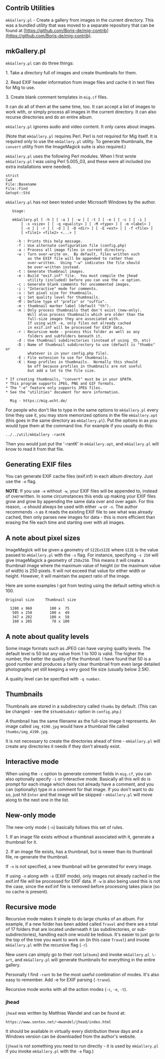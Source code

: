 ## Contrib Utilities

`mkGallery.pl` - Create a gallery from images in the current directory.
This was a bundled utility that was moved to a separate repository
that can be found at [https://github.com/Boris-de/mig-contrib](https://github.com/Boris-de/mig-contrib).

## mkGallery.pl

`mkGallery.pl` can do three things:

1\. Take a directory full of images and create thumbnails for them.

2\. Read EXIF header information from image files and cache it in
text files for Mig to use.

3\. Create blank comment templates in `mig.cf` files.

It can do all of them at the same time, too.  It can accept a list of
images to work with, or simply process all images in the current directory.
It can also recurse directories and do an entire album.

`mkGallery.pl` ignores audio and video content.  It only cares about
images.

(Note that `mkGallery.pl` requires Perl.  Perl is not required for Mig
itself.  It is required only to use the `mkGallery.pl` utility.
To generate thumbnails, the `convert` utility from
the ImageMagick suite is also required.)

`mkGallery.pl` uses the following Perl modules.  When I first wrote
`mkGallery.pl` I was using Perl 5.005\_03, and these were all included (no
extra installations were needed).

    strict
    Cwd
    File::Basename
    File::Find
    Getopt::Std

`mkGallery.pl` has not been tested under Microsoft Windows by the author.

       Usage:

       mkGallery.pl [ -h ] [ -a ] [ -w ] [ -t ] [ -e ] [ -c ] [ -i ]
           [ -s <size> ] [ -q <quality> ] [ -M <type> ] [ -m <label> ]
           [ -n ] [ -r ] [ -d ] [ -D <dir> ] [ -E <ext> ] [ -f <file> ]
           [ <file1> <file2> <...> ]

         -h : Prints this help message.
         -f : Use alternate configuration file (config.php)
         -a : Process all image files in current directory.
         -w : Turn over-write on.  By default, files written such
              as the EXIF file will be appended to rather than
              over-written.  Using "-w" indicates the file should
              be over-written instead.
         -t : Generate thumbnail images.
         -e : Build "exif.inf" file.  You must compile the jhead
              utility (included) before you can use the -e option.
         -c : Generate blank comments for uncommented images.
         -i : "Interactive" mode for comments.
         -s : Set pixel size for thumbnails.
         -q : Set quality level for thumbnails.
         -M : Define type of "prefix" or "suffix".
         -m : thumbnail marker label (default "th").
         -n : Only process thumbnails that don't exist (new-only).
              Will also process thumbnails which are older than the
              full-size images they are associated with.
              If using with -e, only files not already cached
              in exif.inf will be processed for EXIF data.
         -r : Recursive mode - process this folder as well as any
              folders and subfolders beneath it.
         -d : Use thumbnail subdirectories (instead of using _th, etc)
         -D : Name of thumbnail subdirectory to use (default is "thumbs" or
              whatever is in your config.php file).
         -E : File extension to use for thumbnails.
         -K : Keep profiles in thumbnails.  Normally this should
              be off because profiles in thumbnails are not useful
              but add a lot to the file size.

    * If creating thumbnails, "convert" must be in your $PATH.
    * This program supports JPEG, PNG and GIF formats.
    * The "-e" feature only supports JPEG files.
    * See the "utilities" document for more information.

      Mig - https://mig.wcht.de/
      

For people who don't like to type in the same options to `mkGallery.pl`
every time they use it, you may store memorized options in the file
`mkGallery.opt` (this goes in the same directory as `mkGallery.pl`).
Put the options in as you would type them at the command line.  For
example if you usually do this:

    ../../util/mkGallery -rantK
    

Then you would just put the '-rantK' in `mkGallery.opt`, and
`mkGallery.pl` will know to read it from that file.

## Generating EXIF files

You can generate EXIF cache files (exif.inf) in each album directory.  Just
use the `-e` flag.

**NOTE**: If you use `-e` without `-w`, your EXIF files will be appended
to, instead of overwritten.  In some circumstances this ends up making your
EXIF files grow and grow by appending the same data over and over again.
For this reason, `-e` should always be used with either `-w` or `-n`.
The author recommends `-n` as it reads the existing EXIF file to see what
was already cached, then only parses new images for data - this is more
efficient than erasing the file each time and starting over with all images.

## A note about pixel sizes

ImageMagick will be given a geometry of `SIZExSIZE` where `SIZE` is the
value passed to `mkGallery.pl` with the `-s` flag.  For instance,
specifying `-s 250` will give ImageMagick a geometry of `250x250`.  This
means it will create a thumbnail image where the maximum value of height
(or the maximum value of width) is 250 pixels.  It will not exceed that
value for either width or height.  However, it will maintain the aspect
ratio of the image.

Here are some examples I got from testing using the default setting which
is 100.

    Original size     Thumbnail size

      1280 x 960        100 x  75
       505 x 250        100 x  49
       347 x 202        100 x  58
       160 x 205         78 x 100

## A note about quality levels

Some image formats such as JPEG can have varying quality levels.  The
default level is 50 but any value from 1 to 100 is valid.  The
higher the number, the better the quality of the thumbnail.  I have found
that 50 is a good number and produces a fairly clear thumbnail from even
large detailed photographs yet still keeping a very good file size
(usually below 2.5K).

A quality level can be specified with `-q number`.

## Thumbnails

Thumbnails are stored in a subdirectory called `thumbs` by
default.  (This can be changed - see the `$thumbSubdir` option in
`config.php`.)

A thumbnail has the same filename as the full-size image it represents.
An image called `img_4190.jpg` would have a thumbnail file
called `thumbs/img_4190.jpg`.

It is not necessary to create the directories ahead of time -
`mkGallery.pl` will create any directories it needs if they don't already
exist.

## Interactive mode

When using the `-c` option to generate comment fields in `mig.cf`, you can
also optionally specify `-i` or Interactive mode.  Basically all this will
do is prompt for each image which does not already have a comment, and
you can (optionally) type in a comment for that image.  If you don't want
to do so, just hit `Enter` and that image will be skipped - `mkGallery.pl`
will move along to the next one in the list.

## New-only mode

The new-only mode (`-n`) basically follows this set of rules.

1\. If an image file exists without a thumbnail associated with it,
generate a thumbnail for it.

2\. If an image file exists, has a thumbnail, but is newer than its
thumbnail file, re-generate the thumbnail.

If `-n` is not specified, a new thumbnail will be generated for every
image.

If using `-n` along with `-e` (EXIF mode), only images not already
cached in the exif.inf file will be processed for EXIF data.  If `-w`
is also being used this is not the case, since the exif.inf file is
removed before processing takes place (so no cache is present).

## Recursive mode

Recursive mode makes it simple to do large chunks of an album.  For
example, if a new folder has been added called `Travel` and there are a
total of 17 folders that are located underneath it (as subdirectories, or
sub-subdirectories), handling each one would be tedious.  It's easier to
just go to the top of the tree you want to work on (in this case `Travel`)
and invoke `mkGallery.pl` with the recursive flag (`-r`).

New users can simply go to their root (`albums`) and invoke `mkGallery.pl
\-art`, and `mkGallery.pl` will generate thumbnails for everything in the
entire gallery.

Personally I find `-rant` to be the most useful combination of modes.
It's also easy to remember.  Add -e for EXIF parsing (`-trane`).

Recursive mode works with all the action modes (`-c`, `-e`, `-t`).

### jhead

`jhead` was written by Matthias Wandel and can be found at:

    https://www.sentex.net/~mwandel/jhead/index.html

It should be available in virtually every distribution these days and
a Windows version can be downloaded from the author's website.

(`jhead` is not something you need to run directly - it is used by
`mkGallery.pl` if you invoke `mkGallery.pl` with the `-e` flag.)
